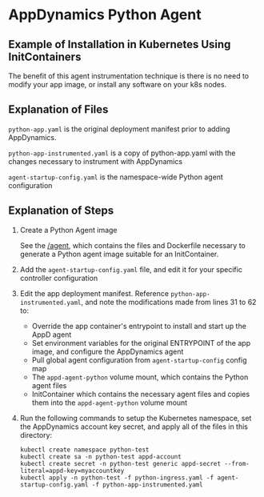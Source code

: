 # AppDynamics Python Agent 
## Example of Installation in Kubernetes Using InitContainers

The benefit of this agent instrumentation technique is there is no need to modify your app image, or install any software on your k8s nodes.

## Explanation of Files

`python-app.yaml` is the original deployment manifest prior to adding AppDynamics.

`python-app-instrumented.yaml` is a copy of python-app.yaml with the changes necessary to instrument with AppDynamics

`agent-startup-config.yaml` is the namespace-wide Python agent configuration

## Explanation of Steps

1. Create a Python Agent image

   See the [/agent](agent/), which contains the files and Dockerfile necessary to generate a Python agent image suitable for an InitContainer.

1. Add the `agent-startup-config.yaml` file, and edit it for your specific controller configuration

1. Edit the app deployment manifest. Reference `python-app-instrumented.yaml`, and note the modifications made from lines 31 to 62 to:

   * Override the app container's entrypoint to install and start up the AppD agent
   * Set environment variables for the original ENTRYPOINT of the app image, and configure the AppDynamics agent
   * Pull global agent configuration from `agent-startup-config` config map
   * The `appd-agent-python` volume mount, which contains the Python agent files
   * InitContainer which contains the necessary agent files and copies them into the `appd-agent-python` volume mount

1. Run the following commands to setup the Kubernetes namespace, set the AppDynamics account key secret, and apply all of the files in this directory:

   ```
   kubectl create namespace python-test
   kubectl create sa -n python-test appd-account
   kubectl create secret -n python-test generic appd-secret --from-literal=appd-key=myaccountkey
   kubectl apply -n python-test -f python-ingress.yaml -f agent-startup-config.yaml -f python-app-instrumented.yaml
   ```